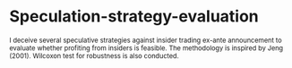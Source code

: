 # Speculation-strategy-evaluation
<sub>I deceive several speculative strategies against insider trading ex-ante announcement to evaluate whether profiting from insiders is feasible. The methodology is inspired by Jeng (2001). Wilcoxon test for robustness is also conducted.</sub>
